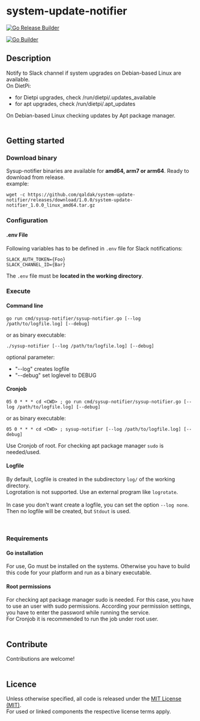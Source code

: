 # system-update-notifier

[![Go Release Builder](https://github.com/qaldak/system-update-notifier/actions/workflows/go-release-builder.yml/badge.svg?branch=main)](https://github.com/qaldak/system-update-notifier/actions/workflows/go-release-builder.yml)

[![Go Builder](https://github.com/qaldak/system-update-notifier/actions/workflows/go-builder.yml/badge.svg?branch=main)](https://github.com/qaldak/system-update-notifier/actions/workflows/go-builder.yml)

## Description

Notify to Slack channel if system upgrades on Debian-based Linux are available.<br>
On DietPi: <br>
* for Dietpi upgrades, check /run/dietpi/.updates_available<br>
* for apt upgrades, check /run/dietpi/.apt_updates<br>

On Debian-based Linux checking updates by Apt package manager.<br>
<br>


## Getting started
### Download binary
Sysup-notifier binaries are available for **amd64, arm7 or arm64**. Ready to download from release. <br>
example: <br>
```
wget -c https://github.com/qaldak/system-update-notifier/releases/download/1.0.0/system-update-notifier_1.0.0_linux_amd64.tar.gz
```


### Configuration

#### **.env File**

Following variables has to be defined in `.env` file for Slack notifications:<br>
```
SLACK_AUTH_TOKEN={Foo}
SLACK_CHANNEL_ID={Bar}
```
The `.env` file must be **located in the working directory**.
<br>

### Execute

#### **Command line**

`go run cmd/sysup-notifier/sysup-notifier.go [--log /path/to/logfile.log] [--debug]`<br>

or as binary executable: <br>

`./sysup-notifier [--log /path/to/logfile.log] [--debug]`

optional parameter:

* "--log" creates logfile
* "--debug" set loglevel to DEBUG

#### **Cronjob**

`05 0 * * * cd <CWD> ; go run cmd/sysup-notifier/sysup-notifier.go [--log /path/to/logfile.log] [--debug]` <br>

or as binary executable: <br>

`05 0 * * * cd <CWD> ; sysup-notifier [--log /path/to/logfile.log] [--debug]`

Use Cronjob of root. For checking apt package manager `sudo` is needed/used.<br>


#### **Logfile**
By default, Logfile is created in the subdirectory `log/` of the working directory.<br>
Logrotation is not supported. Use an external program like `logrotate`.<br>
<br>
In case you don't want create a logfile, you can set the option `--log none`. Then no logfile will be created, but `Stdout` is used.

<br>

### Requirements
#### **Go installation**
For use, Go must be installed on the systems. Otherwise you have to build this code for your platform and run as a binary executable.

#### **Root permissions**
For checking apt package manager sudo is needed. For this case, you have to use an user with sudo permissions. According your permission settings, you have to enter the password while running the service.<br>
For Cronjob it is recommended to run the job under root user.
<br>
<br>

## Contribute

Contributions are welcome!<br>
<br>

## Licence

Unless otherwise specified, all code is released under the [MIT License (MIT)](LICENSE).<br>
For used or linked components the respective license terms apply.